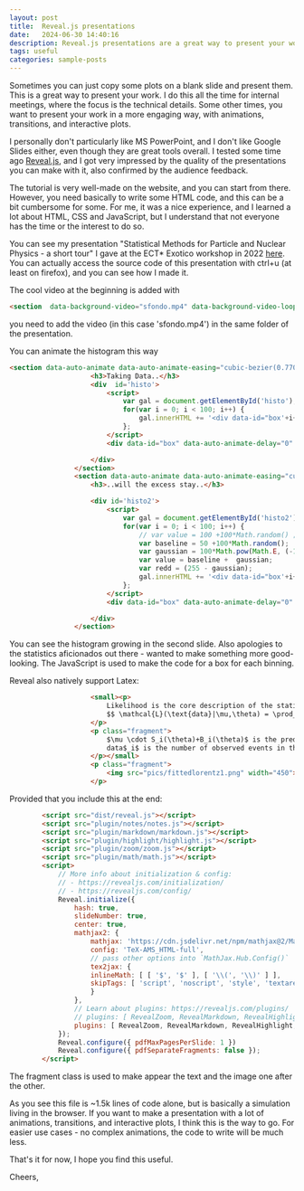 ```yaml
---
layout: post
title:  Reveal.js presentations
date:   2024-06-30 14:40:16
description: Reveal.js presentations are a great way to present your work
tags: useful
categories: sample-posts
---
```


Sometimes you can just copy some plots on a blank slide and present them. This is a great way to present your work.
I do this all the time for internal meetings, where the focus is the technical details.
Some other times, you want to present your work in a more engaging way, with animations, transitions, and interactive plots.

I personally don't particularly like MS PowerPoint, and I don't like Google Slides either, even though they are great tools overall. 
I tested some time ago [Reveal.js](https://revealjs.com/), and I got very impressed by the quality of the presentations you can make with it, also confirmed by the audience feedback.

The tutorial is very well-made on the website, and you can start from there.
However, you need basically to write some HTML code, and this can be a bit cumbersome for some.
For me, it was a nice experience, and I learned a lot about HTML, CSS and JavaScript, but I understand that not everyone has the time or the interest to do so.

You can see my presentation "Statistical Methods for Particle and Nuclear Physics - a short tour" I gave at the ECT* Exotico workshop in 2022 [here](https://www.fabrizionapolitano.it/assets/various/reveal.js-master/index.html).
You can actually access the source code of this presentation with ctrl+u (at least on firefox), and you can see how I made it.

The cool video at the beginning is added with
```html
<section  data-background-video="sfondo.mp4" data-background-video-loop data-background-video-muted data-background-opacity="0.2">
```
you need to add the video (in this case 'sfondo.mp4') in the same folder of the presentation.

You can animate the histogram this way
```html
<section data-auto-animate data-auto-animate-easing="cubic-bezier(0.770, 0.000, 0.175, 1.000)">
                    <h3>Taking Data..</h3>
                    <div  id='histo'>
                        <script>
                            var gal = document.getElementById('histo');
                            for(var i = 0; i < 100; i++) {
                                gal.innerHTML += '<div data-id="box'+i+'" data-auto-animate-delay="0" style="background: white; position: absolute; width: 15px; height: 10px; margin: 10px; left:'+i*10+'px; bottom:-500px;"></div>';
                            };
                        </script>
                        <div data-id="box" data-auto-animate-delay="0" style="background: black; position: absolute; width: 1050px; height: 3px; margin: 10px; left:0px; bottom:-502px;"></div>

                    </div>
                </section>
                <section data-auto-animate data-auto-animate-easing="cubic-bezier(0.770, 0.000, 0.175, 1.000)">
                    <h3>..will the excess stay..</h3>

                    <div id='histo2'>
                        <script>
                            var gal = document.getElementById('histo2');
                            for(var i = 0; i < 100; i++) {
                                // var value = 100 +100*Math.random() ;
                                var baseline = 50 +100*Math.random();
                                var gaussian = 100*Math.pow(Math.E, (-1*Math.pow(i-70, 2))/(2*10*10)); 
                                var value = baseline +  gaussian;
                                var redd = (255 - gaussian);
                                gal.innerHTML += '<div data-id="box'+i+'" data-auto-animate-delay="'+i/40+'" style="background: rgb(255,'+ redd +','+redd+') ;position: absolute; width: 15px; height: '+value+'px; margin: 10px; left:'+i*10+'px; bottom:-500px;"></div>';
                            };
                        </script>
                        <div data-id="box" data-auto-animate-delay="0" style="background: black; position: absolute; width: 1050px; height: 3px; margin: 10px; left:0px; bottom:-502px;"></div>

                    </div>
                </section>
```
You can see the histogram growing in the second slide.
Also apologies to the statistics aficionados out there - wanted to make something more good-looking.
The JavaScript is used to make the code for a box for each binning.

Reveal also natively support Latex:
```html
                    <small><p>
                        Likelihood is the core description of the statistical processes <br>
                        $$ \mathcal{L}(\text{data}|\mu,\theta) = \prod_{i \in bins} \mathcal{P}(\text{data}_i | \mu \cdot S_i(\theta)+B_i(\theta)) $$
                    </p>
                    <p class="fragment">
                        $\mu \cdot S_i(\theta)+B_i(\theta)$ is the prediction of the events in the bin $i$ <br>
                        data$_i$ is the number of observed events in the bin $i$
                    </p></small>
                    <p class="fragment">
                        <img src="pics/fittedlorentz1.png" width="450">
                    </p>
```
Provided that you include this at the end:
```html
		<script src="dist/reveal.js"></script>
		<script src="plugin/notes/notes.js"></script>
		<script src="plugin/markdown/markdown.js"></script>
		<script src="plugin/highlight/highlight.js"></script>
        <script src="plugin/zoom/zoom.js"></script>
        <script src="plugin/math/math.js"></script>
		<script>
			// More info about initialization & config:
			// - https://revealjs.com/initialization/
			// - https://revealjs.com/config/
			Reveal.initialize({
				hash: true,
                slideNumber: true,
                center: true,
                mathjax2: {
                    mathjax: 'https://cdn.jsdelivr.net/npm/mathjax@2/MathJax.js',
                    config: 'TeX-AMS_HTML-full',
                    // pass other options into `MathJax.Hub.Config()`
                    tex2jax: {
                    inlineMath: [ [ '$', '$' ], [ '\\(', '\\)' ] ],
                    skipTags: [ 'script', 'noscript', 'style', 'textarea', 'pre' ]
                    }
                },
				// Learn about plugins: https://revealjs.com/plugins/
                // plugins: [ RevealZoom, RevealMarkdown, RevealHighlight, RevealNotes, RevealMath.KaTeX ]
				plugins: [ RevealZoom, RevealMarkdown, RevealHighlight, RevealNotes, RevealMath.MathJax2 ]
			});
            Reveal.configure({ pdfMaxPagesPerSlide: 1 })
            Reveal.configure({ pdfSeparateFragments: false });
		</script>
```
The fragment class is used to make appear the text and the image one after the other.

As you see this file is ~1.5k lines of code alone, but is basically a simulation living in the browser.
If you want to make a presentation with a lot of animations, transitions, and interactive plots, I think this is the way to go.
For easier use cases - no complex animations, the code to write will be much less.

That's it for now, I hope you find this useful.

Cheers,

